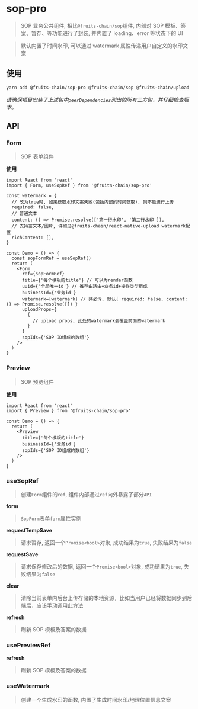 # sop-pro

> SOP 业务公共组件, 相比`@fruits-chain/sop`组件, 内部对 SOP 模板、答案、暂存、等功能进行了封装, 并内置了 loading、error 等状态下的 UI

> 默认内置了时间水印, 可以通过 watermark 属性传递用户自定义的水印文案

## 使用

```sh
yarn add @fruits-chain/sop-pro @fruits-chain/sop @fruits-chain/upload
```

_请确保项目安装了上述包中`peerDependencies`列出的所有三方包，并仔细检查版本。_

## API

### Form

> SOP 表单组件

**使用**

```tsx
import React from 'react'
import { Form, useSopRef } from '@fruits-chain/sop-pro'

const watermark = {
  // 改为true时, 如果获取水印文案失败(包括内部的时间获取), 则不能进行上传
  required: false,
  // 普通文本
  content: () => Promise.resolve(['第一行水印', '第二行水印']),
  // 支持富文本/图片, 详细见@fruits-chain/react-native-upload watermark配置
  richContent: [],
}

const Demo = () => {
  const sopFormRef = useSopRef()
  return (
    <Form
      ref={sopFormRef}
      title={'每个模板的title'} // 可以为render函数
      uuid={'全局唯一id'} // 推荐由路由+业务id+操作类型组成
      businessId={'业务id'}
      watermark={watermark} // 非必传, 默认{ required: false, content: () => Promise.resolve([]) }
      uploadProps={
        {
          // upload props, 此处的watermark会覆盖前面的watermark
        }
      }
      sopIds={'SOP ID组成的数组'}
    />
  )
}
```

### Preview

> SOP 预览组件

**使用**

```tsx
import React from 'react'
import { Preview } from '@fruits-chain/sop-pro'

const Demo = () => {
  return (
    <Preview
      title={'每个模板的title'}
      businessId={'业务id'}
      sopIds={'SOP ID组成的数组'}
    />
  )
}
```

### useSopRef

> 创建`Form`组件的`ref`, 组件内部通过`ref`向外暴露了部分`API`

**form**

> `SopForm`表单`form`属性实例

**requestTempSave**

> 请求暂存, 返回一个`Promise<bool>`对象, 成功结果为`true`, 失败结果为`false`

**requestSave**

> 请求保存修改后的数据, 返回一个`Promise<bool>`对象, 成功结果为`true`, 失败结果为`false`

**clear**

> 清除当前表单内后台上传存储的本地资源，比如当用户已经将数据同步到后端后，应该手动调用此方法

**refresh**

> 刷新 SOP 模板及答案的数据

### usePreviewRef

**refresh**

> 刷新 SOP 模板及答案的数据

### useWatermark

> 创建一个生成水印的函数, 内置了生成时间水印/地理位置信息文案
